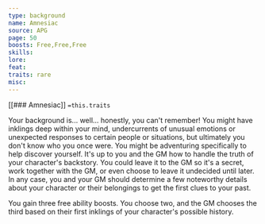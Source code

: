 ```yaml
---
type: background
name: Amnesiac 
source: APG
page: 50
boosts: Free,Free,Free
skills: 
lore: 
feat: 
traits: rare
misc: 
---
```


[[### Amnesiac]]
`=this.traits`


Your background is... well... honestly, you can't remember! You might have inklings deep within your mind, undercurrents of unusual emotions or unexpected responses to certain people or situations, but ultimately you don't know who you once were. You might be adventuring specifically to help discover yourself. It's up to you and the GM how to handle the truth of your character's backstory. You could leave it to the GM so it's a secret, work together with the GM, or even choose to leave it undecided until later. In any case, you and your GM should determine a few noteworthy details about your character or their belongings to get the first clues to your past.

You gain three free ability boosts. You choose two, and the GM chooses the third based on their first inklings of your character's possible history.

